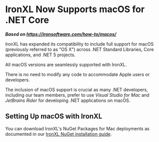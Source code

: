 # IronXL Now Supports macOS for .NET Core

***Based on <https://ironsoftware.com/how-to/macos/>***


IronXL has expanded its compatibility to include full support for macOS (previously referred to as "OS X") across .NET Standard Libraries, Core applications, and .NET 5 projects.

All macOS versions are seamlessly supported with IronXL.

There is no need to modify any code to accommodate Apple users or developers.

The inclusion of macOS support is crucial as many .NET developers, including our team members, prefer to use _Visual Studio for Mac_ and _JetBrains Rider_ for developing .NET applications on macOS.

## Setting Up macOS with IronXL

You can download IronXL's NuGet Packages for Mac deployments as documented in our [IronXL NuGet installation guide](https://ironsoftware.com/csharp/excel/docs/).